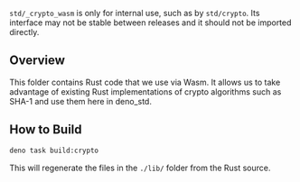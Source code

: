 `std/_crypto_wasm` is only for internal use, such as by `std/crypto`. Its
interface may not be stable between releases and it should not be imported
directly.

## Overview

This folder contains Rust code that we use via Wasm. It allows us to take
advantage of existing Rust implementations of crypto algorithms such as SHA-1
and use them here in deno_std.

## How to Build

```sh
deno task build:crypto
```

This will regenerate the files in the `./lib/` folder from the Rust source.
